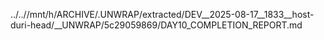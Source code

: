 ../..//mnt/h/ARCHIVE/.UNWRAP/extracted/DEV__2025-08-17__1833__host-duri-head/__UNWRAP/5c29059869/DAY10_COMPLETION_REPORT.md